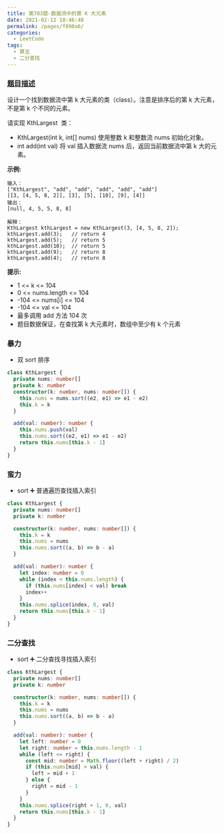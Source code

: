 ```yaml
---
title: 第703题-数据流中的第 K 大元素
date: 2021-02-12 18:46:48
permalink: /pages/f890a6/
categories:
  - LeetCode
tags:
  - 算法
  - 二分查找
---
```


### [题目描述](https://leetcode-cn.com/problems/kth-largest-element-in-a-stream/)

设计一个找到数据流中第 <span class="span-shadow">k</span> 大元素的类<span class="span-shadow">（class）</span>。注意是排序后的第 <span class="span-shadow">k</span> 大元素，不是第 <span class="span-shadow">k</span> 个不同的元素。

请实现 <span class="span-shadow">KthLargest</span>  类：

- <span class="span-shadow">KthLargest(int k, int[] nums)</span> 使用整数 <span class="span-shadow">k</span> 和整数流 <span class="span-shadow">nums</span> 初始化对象。
- <span class="span-shadow">int add(int val)</span> 将 <span class="span-shadow">val</span> 插入数据流 <span class="span-shadow">nums</span> 后，返回当前数据流中第 <span class="span-shadow">k</span> 大的元素。

<!-- more -->

**示例:**

```
输入：
["KthLargest", "add", "add", "add", "add", "add"]
[[3, [4, 5, 8, 2]], [3], [5], [10], [9], [4]]
输出：
[null, 4, 5, 5, 8, 8]

解释：
KthLargest kthLargest = new KthLargest(3, [4, 5, 8, 2]);
kthLargest.add(3);   // return 4
kthLargest.add(5);   // return 5
kthLargest.add(10);  // return 5
kthLargest.add(9);   // return 8
kthLargest.add(4);   // return 8
```

**提示:**

- <span class="span-shadow">1 <= k <= 104</span>
- <span class="span-shadow">0 <= nums.length <= 104</span>
- <span class="span-shadow">-104 <= nums[i] <= 104</span>
- <span class="span-shadow">-104 <= val <= 104</span>
- 最多调用 <span class="span-shadow">add</span> 方法 <span class="span-shadow">104</span> 次
- 题目数据保证，在查找第 <span class="span-shadow">k</span> 大元素时，数组中至少有 <span class="span-shadow">k</span> 个元素

### 暴力

- 双 sort 排序

```TypeScript
class KthLargest {
  private nums: number[]
  private k: number
  constructor(k: number, nums: number[]) {
    this.nums = nums.sort((e2, e1) => e1 - e2)
    this.k = k
  }

  add(val: number): number {
    this.nums.push(val)
    this.nums.sort((e2, e1) => e1 - e2)
    return this.nums[this.k - 1]
  }
}
```

### 蛮力

- sort ➕ 普通遍历查找插入索引

```TypeScript
class KthLargest {
  private nums: number[]
  private k: number

  constructor(k: number, nums: number[]) {
    this.k = k
    this.nums = nums
    this.nums.sort((a, b) => b - a)
  }

  add(val: number): number {
    let index: number = 0
    while (index < this.nums.length) {
      if (this.nums[index] < val) break
      index++
    }
    this.nums.splice(index, 0, val)
    return this.nums[this.k - 1]
  }
}
```

### 二分查找

- sort ➕ 二分查找寻找插入索引

```TypeScript
class KthLargest {
  private nums: number[]
  private k: number

  constructor(k: number, nums: number[]) {
    this.k = k
    this.nums = nums
    this.nums.sort((a, b) => b - a)
  }

  add(val: number): number {
    let left: number = 0
    let right: number = this.nums.length - 1
    while (left <= right) {
      const mid: number = Math.floor((left + right) / 2)
      if (this.nums[mid] > val) {
        left = mid + 1
      } else {
        right = mid - 1
      }
    }
    this.nums.splice(right + 1, 0, val)
    return this.nums[this.k - 1]
  }
}
```
